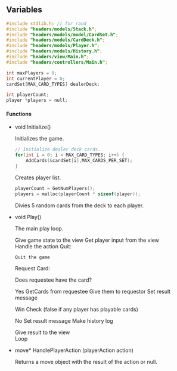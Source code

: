 ## Variables
````c
#include stdlib.h; // for rand
#include "headers/models/Stack.h";
#include "headers/models/model/CardSet.h";
#include "headers/models/CardDeck.h";
#include "headers/models/Player.h";
#include "headers/models/History.h";
#include "headers/view/Main.h";
#include "headers/controllers/Main.h";

int maxPlayers = 0;
int currentPlayer = 0;
cardSet[MAX_CARD_TYPES] dealerDeck;

int playerCount;
player *players = null;
````

#### Functions

* void Initialize()

	Initializes the game.

	```c
	// Initialize dealer deck cards.
	for(int i = 0; i < MAX_CARD_TYPES; i++) {
		AddCards(&cardSet[i],MAX_CARDS_PER_SET);
	}
	````

	Creates player list.

	````c
	playerCount = GetNumPlayers();
	players = malloc(playerCount * sizeof(player));
	````
	Divies 5 random cards from the deck to each player.

* void Play()

	The main play loop.

	Give game state to the view
	Get player input from the view  
	Handle the action
	Quit:

	  Quit the game  

	Request Card:      

	 Does requestee have the card?

	 Yes
	 GetCards from requestee
	 Give them to requestor
	 Set result message
	 
	 Win Check
	 (false if any player has playable cards)

	 No
	 Set result message
	 Make history log      
	    
	Give result to the view  
	Loop

* move* HandlePlayerAction (playerAction action)

	Returns a move object with the result of the action or null.